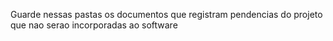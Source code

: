 Guarde nessas pastas os documentos que registram pendencias do projeto que nao serao incorporadas ao software